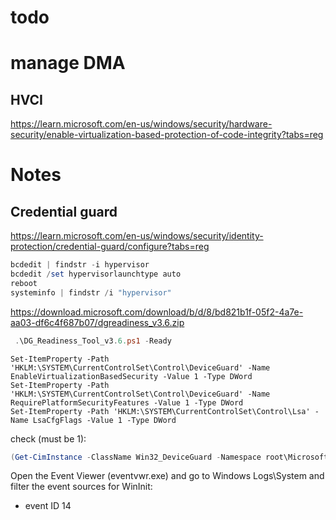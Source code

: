 # todo
# manage DMA
## HVCI
https://learn.microsoft.com/en-us/windows/security/hardware-security/enable-virtualization-based-protection-of-code-integrity?tabs=reg

# Notes
## Credential guard
https://learn.microsoft.com/en-us/windows/security/identity-protection/credential-guard/configure?tabs=reg

```powershell
bcdedit | findstr -i hypervisor
bcdedit /set hypervisorlaunchtype auto
reboot
systeminfo | findstr /i "hypervisor"

```
https://download.microsoft.com/download/b/d/8/bd821b1f-05f2-4a7e-aa03-df6c4f687b07/dgreadiness_v3.6.zip
```powershell
 .\DG_Readiness_Tool_v3.6.ps1 -Ready
```

```
Set-ItemProperty -Path 'HKLM:\SYSTEM\CurrentControlSet\Control\DeviceGuard' -Name EnableVirtualizationBasedSecurity -Value 1 -Type DWord
Set-ItemProperty -Path 'HKLM:\SYSTEM\CurrentControlSet\Control\DeviceGuard' -Name RequirePlatformSecurityFeatures -Value 1 -Type DWord
Set-ItemProperty -Path 'HKLM:\SYSTEM\CurrentControlSet\Control\Lsa' -Name LsaCfgFlags -Value 1 -Type DWord
```

check (must be 1):
```powershell
(Get-CimInstance -ClassName Win32_DeviceGuard -Namespace root\Microsoft\Windows\DeviceGuard).SecurityServicesRunning
```

Open the Event Viewer (eventvwr.exe) and go to Windows Logs\System and filter the event sources for WinInit:
* event ID 14
